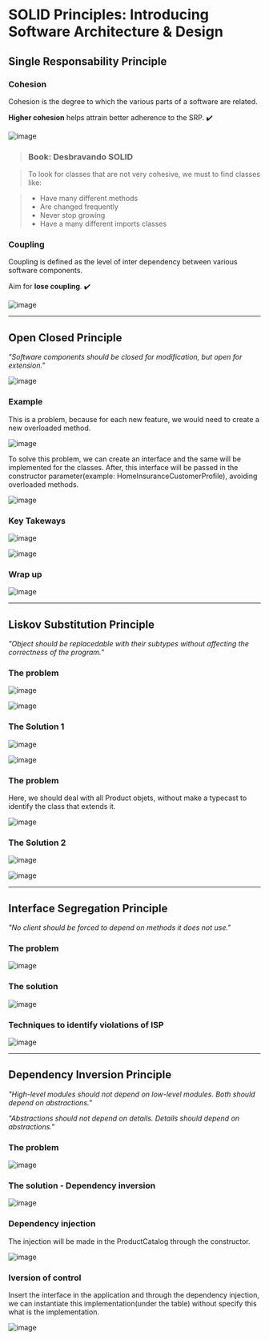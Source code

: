 # SOLID Principles: Introducing Software Architecture & Design

## Single Responsability Principle

### Cohesion

Cohesion is the degree to which the various parts of a software are related.

__Higher cohesion__ helps attrain better adherence to the SRP. :heavy_check_mark:

![image](https://user-images.githubusercontent.com/61791877/209589716-bbfce202-0fc8-4af3-b12c-f35f24ef6f35.png)

>### Book: Desbravando SOLID

>To look for classes that are not very cohesive, we must to find classes like:

>- Have many different methods
>- Are changed frequently
>- Never stop growing
>- Have a many different imports classes

### Coupling

Coupling is defined as the level of inter dependency between various software components.

Aim for __lose coupling__. :heavy_check_mark:

![image](https://user-images.githubusercontent.com/61791877/209590216-99397905-47f4-478a-8e8c-a9262cda5834.png)

---

## Open Closed Principle

*"Software components should be closed for modification, but open for extension."*

![image](https://user-images.githubusercontent.com/61791877/210022721-499f28a6-6168-4610-ab35-42b53805b901.png)

### Example

This is a problem, because for each new feature, we would need to create a new overloaded method.

![image](https://user-images.githubusercontent.com/61791877/210023052-33c094fe-30cb-44aa-8f9f-d7f2c15a8310.png)

To solve this problem, we can create an interface and the same will be implemented for the classes. After, this interface will be passed in the constructor parameter(example: HomeInsuranceCustomerProfile), avoiding overloaded methods.

![image](https://user-images.githubusercontent.com/61791877/210023183-f172a5fe-c682-4e65-90aa-2d2851e2fb7e.png)

### Key Takeways

![image](https://user-images.githubusercontent.com/61791877/210023543-18b34cfc-c70a-42b9-9f68-9f1ce833f5be.png)

![image](https://user-images.githubusercontent.com/61791877/210023562-33036087-2f5e-4aba-a110-71622eae371e.png)

### Wrap up

![image](https://user-images.githubusercontent.com/61791877/210023853-5b7171de-c227-4c5d-a70b-1c6b99f77141.png)


---

## Liskov Substitution Principle

*"Object should be replacedable with their subtypes without affecting the correctness of the program."*

### The problem

![image](https://user-images.githubusercontent.com/61791877/211125093-6c9c942c-b656-4e4f-968c-3eafdeccbad6.png)

![image](https://user-images.githubusercontent.com/61791877/211125117-e082e1a5-706d-46f9-85b3-45625eefa9dc.png)

### The Solution 1

![image](https://user-images.githubusercontent.com/61791877/211125569-a681b040-8b99-4ebd-a52f-fab341860d75.png)

![image](https://user-images.githubusercontent.com/61791877/211125591-7efee452-f741-44ee-ac35-72dc980eff56.png)

### The problem

Here, we should deal with all Product objets, without make a typecast to identify the class that extends it.

![image](https://user-images.githubusercontent.com/61791877/211125844-3da24964-cf80-49a2-b56a-2d0f3a1de071.png)

### The Solution 2

![image](https://user-images.githubusercontent.com/61791877/211126733-fa4215ca-530f-446b-a423-34e8177418b4.png)

![image](https://user-images.githubusercontent.com/61791877/211126764-d4e052ef-d705-408d-8a23-849ba63a332b.png)

---

## Interface Segregation Principle

*"No client should be forced to depend on methods it does not use."*

### The problem

![image](https://user-images.githubusercontent.com/61791877/212438991-3af1621f-dd5a-477b-904b-98f11ea04314.png)

### The solution

![image](https://user-images.githubusercontent.com/61791877/212439334-31b09d55-3a94-412d-a2f7-ff03b8a8899b.png)

### Techniques to identify violations of ISP

![image](https://user-images.githubusercontent.com/61791877/212439707-02185b6c-291c-47f2-80cd-81a5d4f82ce6.png)

---

## Dependency Inversion Principle

*"High-level modules should not depend on low-level modules. Both should depend on abstractions."*

*"Abstractions should not depend on details. Details should depend on abstractions."*

### The problem

![image](https://user-images.githubusercontent.com/61791877/212784268-845e6146-9797-4d86-a1af-09c0366f4c48.png)


### The solution - Dependency inversion

![image](https://user-images.githubusercontent.com/61791877/212784301-b6726b71-2464-4307-9436-8677b98e4e79.png)

### Dependency injection

The injection will be made in the ProductCatalog through the constructor.

![image](https://user-images.githubusercontent.com/61791877/212784734-9da12014-06e0-4976-b8d0-d1988792dd00.png)

### Iversion of control

Insert the interface in the application and through the dependency injection, we can instantiate this implementation(under the table) without specify this what is the implementation.

![image](https://user-images.githubusercontent.com/61791877/212785599-a51ea803-c1f6-4f21-8397-86737630c02f.png)

